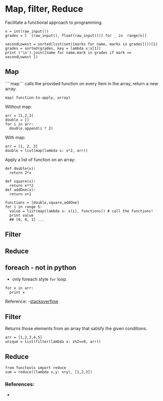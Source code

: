 # Map, filter, Reduce
Facilitate a functional approach to programming.
```
n = int(raw_input())
grades = [  [raw_input(), float(raw_input())] for _ in  range(n)]

secondLowest = sorted(list(set([marks for name, marks in grades])))[1]
grades = sorted(grades, key = lambda x:x[1])
print ('\n').join([name for name,mark in grades if mark == secondLowest ])

```

## Map
````map``` calls the provided function on every item in the array, return a new array.

```
map( function-to-apply, array)
```

Without map:
```
arr = [1,2,3]
double = []
for i in arr:
  double.append(i * 2)
```

With map:
```
arr = [1, 2, 3]
double = list(map(lambda x: x*2, arr))
```

Apply a list of function on an array:
```
def double(x):
  return 2*x

def square(x):
  return x**2
def addOne(x):
  return x+1

functions = [double,square,addOne]
for i in range 5:
  value = list(map(lambda x: x(i), functions)) # call the functions!
  print value
  ## [0, 0, 1] ...
```

## Filter

## Reduce

## foreach - not in python
- only foreach style ```for``` loop.

```
for x in arr:
  print x
```

Reference:
-[stackoverflow](https://stackoverflow.com/questions/40346498/python-foreach-equivalent)

## Filter

Returns those elements from an array that satisfy the given conditions.

```
arr = [1,2,3,4,5]
unique = list(filter(lambda x: x%2==0, arr))
```
## Reduce

```
from functools import reduce
sum = reduce((lambda x,y: x+y), [1,2,3])
```

### References:
- [](http://book.pythontips.com/en/latest/map_filter.html)
